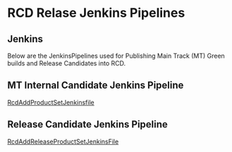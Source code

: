 # RCD Relase Jenkins Pipelines

## Jenkins
Below are the JenkinsPipelines used for Publishing Main Track (MT) Green builds and Release Candidates into RCD.

## MT Internal Candidate Jenkins Pipeline

[RcdAddProductSetJenkinsfile](https://fem16s11-eiffel004.eiffel.gic.ericsson.se:8443/jenkins/job/rcd_add_product_set/)


## Release Candidate Jenkins Pipeline

[RcdAddReleaseProductSetJenkinsFile](https://fem16s11-eiffel004.eiffel.gic.ericsson.se:8443/jenkins/job/rcd_add_release_product_set/)